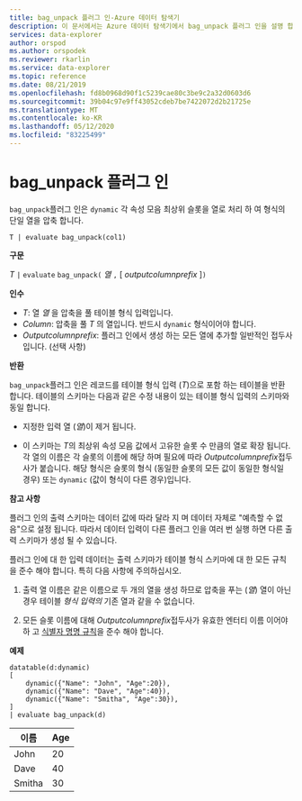 ```yaml
---
title: bag_unpack 플러그 인-Azure 데이터 탐색기
description: 이 문서에서는 Azure 데이터 탐색기에서 bag_unpack 플러그 인을 설명 합니다.
services: data-explorer
author: orspod
ms.author: orspodek
ms.reviewer: rkarlin
ms.service: data-explorer
ms.topic: reference
ms.date: 08/21/2019
ms.openlocfilehash: fd8b0968d90f1c5239cae80c3be9c2a32d0603d6
ms.sourcegitcommit: 39b04c97e9ff43052cdeb7be7422072d2b21725e
ms.translationtype: MT
ms.contentlocale: ko-KR
ms.lasthandoff: 05/12/2020
ms.locfileid: "83225499"
---
```

# <a name="bag_unpack-plugin"></a>bag_unpack 플러그 인

`bag_unpack`플러그 인은 `dynamic` 각 속성 모음 최상위 슬롯을 열로 처리 하 여 형식의 단일 열을 압축 합니다.

    T | evaluate bag_unpack(col1)

**구문**

*T* `|` `evaluate` `bag_unpack(` *열* `,` [ *outputcolumnprefix* ]`)`

**인수**

* *T*: 열 *열* 을 압축을 풀 테이블 형식 입력입니다.
* *Column*: 압축을 풀 *T* 의 열입니다. 반드시 `dynamic` 형식이어야 합니다.
* *Outputcolumnprefix*: 플러그 인에서 생성 하는 모든 열에 추가할 일반적인 접두사입니다.
  (선택 사항)

**반환**

`bag_unpack`플러그 인은 레코드를 테이블 형식 입력 (*T*)으로 포함 하는 테이블을 반환 합니다. 테이블의 스키마는 다음과 같은 수정 내용이 있는 테이블 형식 입력의 스키마와 동일 합니다.

* 지정한 입력 열 (*열*)이 제거 됩니다.

* 이 스키마는 *T*의 최상위 속성 모음 값에서 고유한 슬롯 수 만큼의 열로 확장 됩니다. 각 열의 이름은 각 슬롯의 이름에 해당 하며 필요에 따라 *Outputcolumnprefix*접두사가 붙습니다. 해당 형식은 슬롯의 형식 (동일한 슬롯의 모든 값이 동일한 형식일 경우) 또는 `dynamic` (값이 형식이 다른 경우)입니다.

**참고 사항**

플러그 인의 출력 스키마는 데이터 값에 따라 달라 지 며 데이터 자체로 "예측할 수 없음"으로 설정 됩니다. 따라서 데이터 입력이 다른 플러그 인을 여러 번 실행 하면 다른 출력 스키마가 생성 될 수 있습니다.

플러그 인에 대 한 입력 데이터는 출력 스키마가 테이블 형식 스키마에 대 한 모든 규칙을 준수 해야 합니다. 특히 다음 사항에 주의하십시오.

1. 출력 열 이름은 같은 이름으로 두 개의 열을 생성 하므로 압축을 푸는 (*열*) 열이 아닌 경우 테이블 *형식 입력의* 기존 열과 같을 수 없습니다.

2. 모든 슬롯 이름에 대해 *Outputcolumnprefix*접두사가 유효한 엔터티 이름 이어야 하 고 [식별자 명명 규칙](./schema-entities/entity-names.md#identifier-naming-rules)을 준수 해야 합니다.

**예제**

<!-- csl: https://help.kusto.windows.net:443/Samples -->
```kusto
datatable(d:dynamic)
[
    dynamic({"Name": "John", "Age":20}),
    dynamic({"Name": "Dave", "Age":40}),
    dynamic({"Name": "Smitha", "Age":30}),
]
| evaluate bag_unpack(d)
```

|이름  |Age|
|------|---|
|John  |20 |
|Dave  |40 |
|Smitha|30 |
